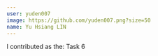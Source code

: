 ```yaml
---
user: yuden007
image: https://github.com/yuden007.png?size=50
name: Yu Hsiang LIN
---
```

I contributed as the: Task 6

